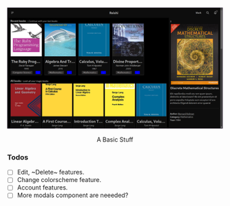 ![preview](./resources/preview.png)
<p align="center">A Basic Stuff</p>

### Todos
- [ ] Edit, ~Delete~ features.
- [ ] Change colorscheme feature.
- [ ] Account features.
- [ ] More modals component are neeeded?
